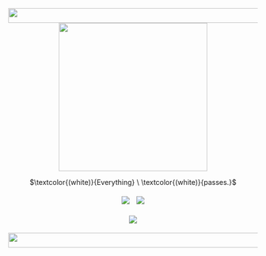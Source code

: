 <div align="center">
  <img height="30" width="700" src="https://files.catbox.moe/fe6ko7.png"  />
</div>

<div align="center">
  <img height="300" width="300" src="https://files.catbox.moe/k2nhiz.png"  />
</div>

<p align="center">
$\textcolor{(white)}{Everything} \ \textcolor{(white)}{passes.}$
</p>

#### <p align="center"> [![](https://files.catbox.moe/1wqhs5.png)](https://rentry.co/beastchuuya)　[![](https://files.catbox.moe/1ltjt8.png)](https://discordid.netlify.app/?id=996009127765618768)
#### <p align="center"> [![](https://files.catbox.moe/m9r3yy.png)](https://arab.org/click-to-help/palestine/)

<div align="center">
  <img height="30" width="700" src="https://files.catbox.moe/5gejfl.png"  />
</div>
